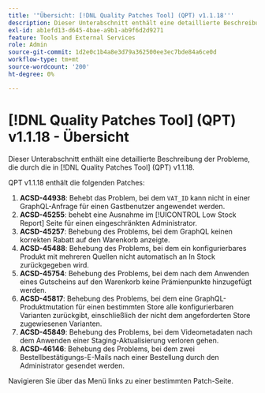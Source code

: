 ```yaml
---
title: '"Übersicht: [!DNL Quality Patches Tool] (QPT) v1.1.18'''
description: Dieser Unterabschnitt enthält eine detaillierte Beschreibung der Probleme, die durch die in [!DNL Quality Patches Tool] (QPT) v1.1.18.
exl-id: ab1efd13-d645-4bae-a9b1-ab9f6d2d9271
feature: Tools and External Services
role: Admin
source-git-commit: 1d2e0c1b4a8e3d79a362500ee3ec7bde84a6ce0d
workflow-type: tm+mt
source-wordcount: '200'
ht-degree: 0%

---
```


# [!DNL Quality Patches Tool] (QPT) v1.1.18 - Übersicht

Dieser Unterabschnitt enthält eine detaillierte Beschreibung der Probleme, die durch die in [!DNL Quality Patches Tool] (QPT) v1.1.18.

QPT v1.1.18 enthält die folgenden Patches:

1. **ACSD-44938**: Behebt das Problem, bei dem `VAT_ID` kann nicht in einer GraphQL-Anfrage für einen Gastbenutzer angewendet werden.
1. **ACSD-45255**: behebt eine Ausnahme im [!UICONTROL Low Stock Report] Seite für einen eingeschränkten Administrator.
1. **ACSD-45257**: Behebung des Problems, bei dem GraphQL keinen korrekten Rabatt auf den Warenkorb anzeigte.
1. **ACSD-45488**: Behebung des Problems, bei dem ein konfigurierbares Produkt mit mehreren Quellen nicht automatisch an In Stock zurückgegeben wird.
1. **ACSD-45754**: Behebung des Problems, bei dem nach dem Anwenden eines Gutscheins auf den Warenkorb keine Prämienpunkte hinzugefügt werden.
1. **ACSD-45817**: Behebung des Problems, bei dem eine GraphQL-Produktmutation für einen bestimmten Store alle konfigurierbaren Varianten zurückgibt, einschließlich der nicht dem angeforderten Store zugewiesenen Varianten.
1. **ACSD-45849**: Behebung des Problems, bei dem Videometadaten nach dem Anwenden einer Staging-Aktualisierung verloren gehen.
1. **ACSD-46146**: Behebung des Problems, bei dem zwei Bestellbestätigungs-E-Mails nach einer Bestellung durch den Administrator gesendet werden.

Navigieren Sie über das Menü links zu einer bestimmten Patch-Seite.
